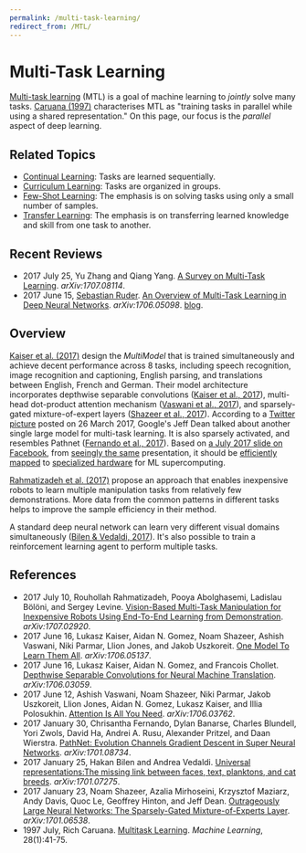 ```yaml
---
permalink: /multi-task-learning/
redirect_from: /MTL/
---
```

# Multi-Task Learning

[Multi-task learning](https://en.wikipedia.org/wiki/Multi-task_learning) (MTL) is a goal of machine learning to *jointly* solve many tasks. [Caruana (1997)](https://link.springer.com/article/10.1023/A:1007379606734) characterises MTL as "training tasks in parallel while using a shared representation." On this page, our focus is the *parallel* aspect of deep learning.

## Related Topics

* [Continual Learning](http://realai.org/continual-learning/): Tasks are learned sequentially.
* [Curriculum Learning](http://realai.org/curriculum-learning/): Tasks are organized in groups.
* [Few-Shot Learning](http://realai.org/few-shot-learning/): The emphasis is on solving tasks using only a small number of samples.
* [Transfer Learning](http://realai.org/transfer-learning/): The emphasis is on transferring learned knowledge and skill from one task to another.

## Recent Reviews

* 2017 July 25, Yu Zhang and Qiang Yang. [A Survey on Multi-Task Learning](https://arxiv.org/abs/1707.08114). *arXiv:1707.08114*.
* 2017 June 15, [Sebastian Ruder](http://ruder.io/). [An Overview of Multi-Task Learning in Deep Neural Networks](https://arxiv.org/abs/1706.05098). *arXiv:1706.05098*. [blog](http://ruder.io/multi-task/).

## Overview

[Kaiser et al. (2017)](https://arxiv.org/abs/1706.05137) design the *MultiModel* that is trained simultaneously and achieve decent performance across 8 tasks, including speech recognition, image recognition and captioning, English parsing, and translations between English, French and German. Their model architecture incorporates depthwise separable convolutions ([Kaiser et al., 2017](https://arxiv.org/abs/1706.03059)), multi-head dot-product attention mechanism ([Vaswani et al., 2017](https://arxiv.org/abs/1706.03762)), and sparsely-gated mixture-of-expert layers ([Shazeer et al., 2017](https://arxiv.org/abs/1701.06538)). According to a [Twitter picture](https://twitter.com/thefillm/status/845743048709464064) posted on 26 March 2017, Google's Jeff Dean talked about another single large model for multi-task learning. It is also sparsely activated, and resembles Pathnet ([Fernando et al., 2017](https://arxiv.org/abs/1701.08734)). Based on [a July 2017 slide on Facebook](https://www.facebook.com/photo.php?fbid=10208154385010936), from [seeingly the same](https://www.facebook.com/photo.php?fbid=10208154391411096) presentation, it should be [efficiently mapped](https://www.tensorflow.org/) to [specialized hardware](https://cloud.google.com/tpu/) for ML supercomputing.

[Rahmatizadeh et al. (2017)](https://arxiv.org/abs/1707.02920) propose an approach that enables inexpensive robots to learn multiple manipulation tasks from relatively few demonstrations. More data from the common patterns in different tasks helps to improve the sample efficiency in their method.

A standard deep neural network can learn very different visual domains simultaneously ([Bilen & Vedaldi, 2017](https://arxiv.org/abs/1701.07275)). It's also possible to train a reinforcement learning agent to perform multiple tasks.

## References

* 2017 July 10, Rouhollah Rahmatizadeh, Pooya Abolghasemi, Ladislau Bölöni, and Sergey Levine. [Vision-Based Multi-Task Manipulation for Inexpensive Robots Using End-To-End Learning from Demonstration](https://arxiv.org/abs/1707.02920). *arXiv:1707.02920*.
* 2017 June 16, Lukasz Kaiser, Aidan N. Gomez, Noam Shazeer, Ashish Vaswani, Niki Parmar, Llion Jones, and Jakob Uszkoreit. [One Model To Learn Them All](https://arxiv.org/abs/1706.05137). *arXiv:1706.05137*.
* 2017 June 16, Lukasz Kaiser, Aidan N. Gomez, and Francois Chollet. [Depthwise Separable Convolutions for Neural Machine Translation](https://arxiv.org/abs/1706.03059). *arXiv:1706.03059*.
* 2017 June 12, Ashish Vaswani, Noam Shazeer, Niki Parmar, Jakob Uszkoreit, Llion Jones, Aidan N. Gomez, Lukasz Kaiser, and Illia Polosukhin. [Attention Is All You Need](https://arxiv.org/abs/1706.03762). *arXiv:1706.03762*.
* 2017 January 30, Chrisantha Fernando, Dylan Banarse, Charles Blundell, Yori Zwols, David Ha, Andrei A. Rusu, Alexander Pritzel, and Daan Wierstra. [PathNet: Evolution Channels Gradient Descent in Super Neural Networks](https://arxiv.org/abs/1701.08734). *arXiv:1701.08734*.
* 2017 January 25, Hakan Bilen and Andrea Vedaldi. [Universal representations:The missing link between faces, text, planktons, and cat breeds](https://arxiv.org/abs/1701.07275). *arXiv:1701.07275*.
* 2017 January 23, Noam Shazeer, Azalia Mirhoseini, Krzysztof Maziarz, Andy Davis, Quoc Le, Geoffrey Hinton, and Jeff Dean. [Outrageously Large Neural Networks: The Sparsely-Gated Mixture-of-Experts Layer](https://arxiv.org/abs/1701.06538). *arXiv:1701.06538*.
* 1997 July, Rich Caruana. [Multitask Learning](https://link.springer.com/article/10.1023/A:1007379606734). *Machine Learning*, 28(1):41-75.

